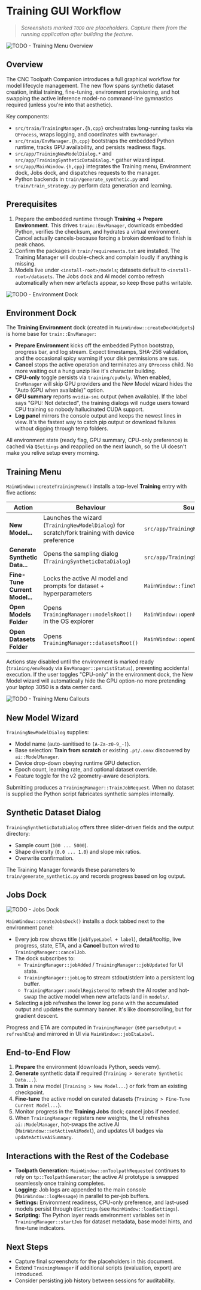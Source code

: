# Training GUI Workflow

> _Screenshots marked `TODO` are placeholders. Capture them from the running application after building the feature._

![TODO - Training Menu Overview](images/training_menu.png)

## Overview

The CNC Toolpath Companion introduces a full graphical workflow for model lifecycle management. The new flow spans synthetic dataset creation, initial training, fine-tuning, environment provisioning, and hot swapping the active inference model-no command-line gymnastics required (unless you're into that aesthetic).

Key components:

- `src/train/TrainingManager.{h,cpp}` orchestrates long-running tasks via `QProcess`, wraps logging, and coordinates with `EnvManager`.
- `src/train/EnvManager.{h,cpp}` bootstraps the embedded Python runtime, tracks GPU availability, and persists readiness flags.
- `src/app/TrainingNewModelDialog.*` and `src/app/TrainingSyntheticDataDialog.*` gather wizard input.
- `src/app/MainWindow.{h,cpp}` integrates the Training menu, Environment dock, Jobs dock, and dispatches requests to the manager.
- Python backends in `train/generate_synthetic.py` and `train/train_strategy.py` perform data generation and learning.

## Prerequisites

1. Prepare the embedded runtime through **Training -> Prepare Environment**. This drives `train::EnvManager`, downloads embedded Python, verifies the checksum, and hydrates a virtual environment. Cancel actually cancels-because forcing a broken download to finish is peak chaos.
2. Confirm the packages in `train/requirements.txt` are installed. The Training Manager will double-check and complain loudly if anything is missing.
3. Models live under `<install-root>/models`; datasets default to `<install-root>/datasets`. The Jobs dock and AI model combo refresh automatically when new artefacts appear, so keep those paths writable.

![TODO - Environment Dock](images/training_environment.png)

## Environment Dock

The **Training Environment** dock (created in `MainWindow::createDockWidgets`) is home base for `train::EnvManager`:

- **Prepare Environment** kicks off the embedded Python bootstrap, progress bar, and log stream. Expect timestamps, SHA-256 validation, and the occasional spicy warning if your disk permissions are sus.
- **Cancel** stops the active operation and terminates any `QProcess` child. No more waiting out a hung unzip like it's character building.
- **CPU-only** toggle persists via `training/cpuOnly`. When enabled, `EnvManager` will skip GPU providers and the New Model wizard hides the "Auto (GPU when available)" option.
- **GPU summary** reports `nvidia-smi` output (when available). If the label says "GPU: Not detected", the training dialogs will nudge users toward CPU training so nobody hallucinated CUDA support.
- **Log panel** mirrors the console output and keeps the newest lines in view. It's the fastest way to catch pip output or download failures without digging through temp folders.

All environment state (ready flag, GPU summary, CPU-only preference) is cached via `QSettings` and reapplied on the next launch, so the UI doesn't make you relive setup every morning.

## Training Menu

`MainWindow::createTrainingMenu()` installs a top-level **Training** entry with five actions:

| Action                           | Behaviour                                                                 | Source Path                              |
|----------------------------------|---------------------------------------------------------------------------|------------------------------------------|
| **New Model...**                   | Launches the wizard (`TrainingNewModelDialog`) for scratch/fork training with device preference  | `src/app/TrainingNewModelDialog.*`       |
| **Generate Synthetic Data...**     | Opens the sampling dialog (`TrainingSyntheticDataDialog`)                 | `src/app/TrainingSyntheticDataDialog.*`  |
| **Fine-Tune Current Model...**     | Locks the active AI model and prompts for dataset + hyperparameters       | `MainWindow::fineTuneCurrentModel`       |
| **Open Models Folder**           | Opens `TrainingManager::modelsRoot()` in the OS explorer                  | `MainWindow::openModelsFolder`           |
| **Open Datasets Folder**         | Opens `TrainingManager::datasetsRoot()`                                   | `MainWindow::openDatasetsFolder`         |

Actions stay disabled until the environment is marked ready (`training/envReady` via `EnvManager::persistStatus`), preventing accidental execution. If the user toggles "CPU-only" in the environment dock, the New Model wizard will automatically hide the GPU option-no more pretending your laptop 3050 is a data center card.

![TODO - Training Menu Callouts](images/training_menu_callouts.png)

## New Model Wizard

`TrainingNewModelDialog` supplies:

- Model name (auto-sanitised to `[A-Za-z0-9_-]`).
- Base selection: **Train from scratch** or existing `.pt/.onnx` discovered by `ai::ModelManager`.
- Device drop-down obeying runtime GPU detection.
- Epoch count, learning rate, and optional dataset override.
- Feature toggle for the v2 geometry-aware descriptors.

Submitting produces a `TrainingManager::TrainJobRequest`. When no dataset is supplied the Python script fabricates synthetic samples internally.

## Synthetic Dataset Dialog

`TrainingSyntheticDataDialog` offers three slider-driven fields and the output directory:

- Sample count (`100 ... 5000`).
- Shape diversity (`0.0 ... 1.0`) and slope mix ratios.
- Overwrite confirmation.

The Training Manager forwards these parameters to `train/generate_synthetic.py` and records progress based on log output.

## Jobs Dock

![TODO - Jobs Dock](images/training_jobs.png)

`MainWindow::createJobsDock()` installs a dock tabbed next to the environment panel:

- Every job row shows title (`jobTypeLabel + label`), detail/tooltip, live progress, state, ETA, and a **Cancel** button wired to `TrainingManager::cancelJob`.
- The dock subscribes to:
  - `TrainingManager::jobAdded` / `TrainingManager::jobUpdated` for UI state.
  - `TrainingManager::jobLog` to stream stdout/stderr into a persistent log buffer.
  - `TrainingManager::modelRegistered` to refresh the AI roster and hot-swap the active model when new artefacts land in `models/`.
- Selecting a job refreshes the lower log pane with the accumulated output and updates the summary banner. It's like doomscrolling, but for gradient descent.

Progress and ETA are computed in `TrainingManager` (see `parseOutput` + `refreshEta`) and mirrored in UI via `MainWindow::jobEtaLabel`.

## End-to-End Flow

1. **Prepare** the environment (downloads Python, seeds venv).
2. **Generate** synthetic data if required (`Training > Generate Synthetic Data...`).
3. **Train** a new model (`Training > New Model...`) or fork from an existing checkpoint.
4. **Fine-tune** the active model on curated datasets (`Training > Fine-Tune Current Model...`).
5. Monitor progress in the **Training Jobs** dock; cancel jobs if needed.
6. When `TrainingManager` registers new weights, the UI refreshes `ai::ModelManager`, hot-swaps the active AI (`MainWindow::setActiveAiModel`), and updates UI badges via `updateActiveAiSummary`.

## Interactions with the Rest of the Codebase

- **Toolpath Generation:** `MainWindow::onToolpathRequested` continues to rely on `tp::ToolpathGenerator`; the active AI prototype is swapped seamlessly once training completes.
- **Logging:** Job logs are appended to the main console (`MainWindow::logMessage`) in parallel to per-job buffers.
- **Settings:** Environment readiness, CPU-only preference, and last-used models persist through `QSettings` (see `MainWindow::loadSettings`).
- **Scripting:** The Python layer reads environment variables set in `TrainingManager::startJob` for dataset metadata, base model hints, and fine-tune indicators.

## Next Steps

- Capture final screenshots for the placeholders in this document.
- Extend `TrainingManager` if additional scripts (evaluation, export) are introduced.
- Consider persisting job history between sessions for auditability.



